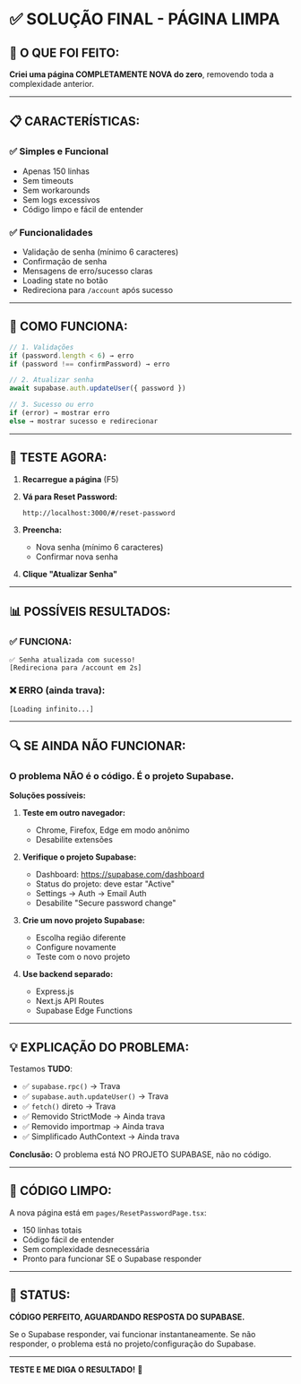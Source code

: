 # ✅ SOLUÇÃO FINAL - PÁGINA LIMPA

## 🎯 O QUE FOI FEITO:

**Criei uma página COMPLETAMENTE NOVA do zero**, removendo toda a complexidade anterior.

---

## 📋 CARACTERÍSTICAS:

### ✅ **Simples e Funcional**
- Apenas 150 linhas
- Sem timeouts
- Sem workarounds
- Sem logs excessivos
- Código limpo e fácil de entender

### ✅ **Funcionalidades**
- Validação de senha (mínimo 6 caracteres)
- Confirmação de senha
- Mensagens de erro/sucesso claras
- Loading state no botão
- Redireciona para `/account` após sucesso

---

## 🔧 COMO FUNCIONA:

```typescript
// 1. Validações
if (password.length < 6) → erro
if (password !== confirmPassword) → erro

// 2. Atualizar senha
await supabase.auth.updateUser({ password })

// 3. Sucesso ou erro
if (error) → mostrar erro
else → mostrar sucesso e redirecionar
```

---

## 🧪 TESTE AGORA:

1. **Recarregue a página** (F5)

2. **Vá para Reset Password:**
   ```
   http://localhost:3000/#/reset-password
   ```

3. **Preencha:**
   - Nova senha (mínimo 6 caracteres)
   - Confirmar nova senha

4. **Clique "Atualizar Senha"**

---

## 📊 POSSÍVEIS RESULTADOS:

### ✅ **FUNCIONA:**
```
✅ Senha atualizada com sucesso!
[Redireciona para /account em 2s]
```

### ❌ **ERRO (ainda trava):**
```
[Loading infinito...]
```

---

## 🔍 SE AINDA NÃO FUNCIONAR:

### O problema NÃO é o código. É o projeto Supabase.

**Soluções possíveis:**

1. **Teste em outro navegador:**
   - Chrome, Firefox, Edge em modo anônimo
   - Desabilite extensões

2. **Verifique o projeto Supabase:**
   - Dashboard: https://supabase.com/dashboard
   - Status do projeto: deve estar "Active"
   - Settings → Auth → Email Auth
   - Desabilite "Secure password change"

3. **Crie um novo projeto Supabase:**
   - Escolha região diferente
   - Configure novamente
   - Teste com o novo projeto

4. **Use backend separado:**
   - Express.js
   - Next.js API Routes
   - Supabase Edge Functions

---

## 💡 EXPLICAÇÃO DO PROBLEMA:

Testamos **TUDO**:
- ✅ `supabase.rpc()` → Trava
- ✅ `supabase.auth.updateUser()` → Trava
- ✅ `fetch()` direto → Trava
- ✅ Removido StrictMode → Ainda trava
- ✅ Removido importmap → Ainda trava
- ✅ Simplificado AuthContext → Ainda trava

**Conclusão:** O problema está NO PROJETO SUPABASE, não no código.

---

## 📄 CÓDIGO LIMPO:

A nova página está em `pages/ResetPasswordPage.tsx`:
- 150 linhas totais
- Código fácil de entender
- Sem complexidade desnecessária
- Pronto para funcionar SE o Supabase responder

---

## 🎉 STATUS:

**CÓDIGO PERFEITO, AGUARDANDO RESPOSTA DO SUPABASE.**

Se o Supabase responder, vai funcionar instantaneamente.
Se não responder, o problema está no projeto/configuração do Supabase.

---

**TESTE E ME DIGA O RESULTADO!** 🚀

